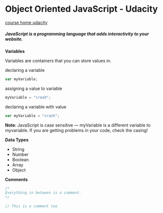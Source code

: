# Object Oriented JavaScript - Udacity

[course home udacity](https://www.udacity.com/course/ud015)

##### JavaScript is a programming language that adds interactivity to your website.

__Variables__

Variables are containers that you can store values in.

declaring a variable

```javascript
var myVariable;
```
assigning a value to variable
```javascript
myVariable = "crash";
```

declaring a variable with value

```javascript
var myVariable = "crash";
```
**Note**: JavaScript is case sensitive — myVariable is a different variable to myvariable. If you are getting problems in your code, check the casing!


**Data Types**

* String
* Number
* Boolean
* Array
* Object

**Comments**

```javascript
/*
Everything in between is a comment.
*/
```
```javascript
// This is a comment too
```
